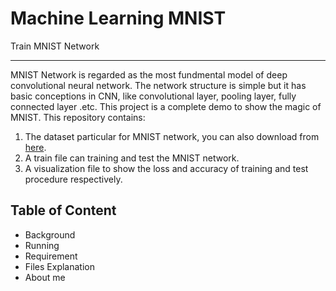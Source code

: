 Machine Learning MNIST
======================
Train MNIST Network
_____________________
MNIST Network is regarded as the most fundmental model of deep convolutional neural network. The network structure is simple but it has basic conceptions in CNN, like convolutional layer, pooling layer, fully connected layer .etc. This project is a complete demo to show the magic of MNIST. 
This repository contains:

  1. The dataset particular for MNIST network, you can also download from [here](http://yann.lecun.com/exdb/mnist/ "dataset").
  2. A train file can training and test the MNIST network.
  3. A visualization file to show the loss and accuracy of training and test procedure respectively.

## Table of Content
* Background
* Running
* Requirement
* Files Explanation
* About me

